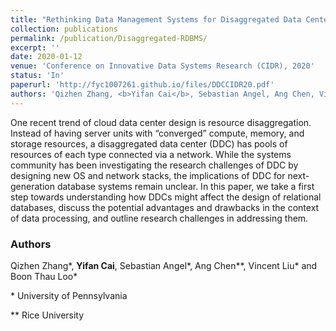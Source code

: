 ```yaml
---
title: "Rethinking Data Management Systems for Disaggregated Data Centers"
collection: publications
permalink: /publication/Disaggregated-RDBMS/
excerpt: ''
date: 2020-01-12
venue: 'Conference on Innovative Data Systems Research (CIDR), 2020'
status: 'In'
paperurl: 'http://fyc1007261.github.io/files/DDCCIDR20.pdf'
authors: 'Qizhen Zhang, <b>Yifan Cai</b>, Sebastian Angel, Ang Chen, Vincent Liu and Boon Thau Loo'
---
```


One recent trend of cloud data center design is resource disaggregation. Instead of having server units with “converged” compute, memory, and storage resources, a disaggregated data center (DDC) has pools of  resources of each type connected via a network. While the systems community has been investigating the research challenges of DDC by designing new OS and network stacks, the implications of DDC for next-generation database systems remain unclear. In this paper, we take a first step towards understanding how DDCs might affect the design of relational databases, discuss the potential advantages and drawbacks in the context of data processing, and outline research challenges in addressing them.



### Authors 

Qizhen Zhang\*, **Yifan Cai**, Sebastian Angel\*, Ang Chen\*\*, Vincent Liu\* and Boon Thau Loo\*

\* University of Pennsylvania

\** Rice University